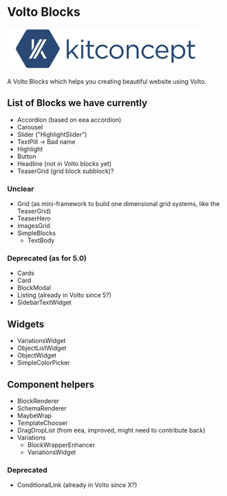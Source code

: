 # Volto Blocks

![kitconcept GmbH](https://raw.githubusercontent.com/kitconcept/volto-form-builder/master/kitconcept.png)

A Volto Blocks which helps you creating beautiful website using Volto.

## List of Blocks we have currently

- Accordion (based on eea accordion)
- Carousel
- Slider ("HighlightSlider")
- TextPill -> Bad name
- Highlight
- Button
- Headline (not in Volto blocks yet)
- TeaserGrid (grid block subblock)?

### Unclear

- Grid (as mini-framework to build one dimensional grid systems, like the TeaserGrid)
- TeaserHero
- ImagesGrid
- SimpleBlocks
  - TextBody

### Deprecated (as for 5.0)

- Cards
- Card
- BlockModal
- Listing (already in Volto since 5?)
- SidebarTextWidget

## Widgets

- VariationsWidget
- ObjectListWidget
- ObjectWidget
- SimpleColorPicker

## Component helpers

- BlockRenderer
- SchemaRenderer
- MaybeWrap
- TemplateChooser
- DragDropList (from eea, improved, might need to contribute back)
- Variations
  - BlockWrapperEnhancer
  - VariationsWidget

### Deprecated

- ConditionalLink (already in Volto since X?)
